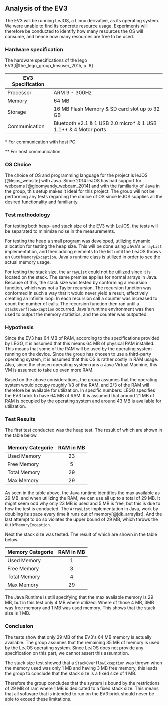 ## Analysis of the EV3 
The EV3 will be running LeJOS, a Linux derivative, as its operating system. We were unable to find its concrete resource usage. Experiments will therefore be conducted to identify how many resources the OS will consume, and hence how many resources are free to be used.

### Hardware specification
The hardware specifications of the lego EV3[@the_lego_group_lmsuser_2015, p. 8]

| EV3 Specification        |             |
| ------------- |:-------------|
| Processor     | ARM 9 - 300Hz |
| Memory      | 64 MB |
| Storage | 16 MB Flash Memory & SD card slot up to 32 GB |
| Communication | Bluetooth v2.1 & 1 USB 2.0 micro\* & 1 USB 1.1** & 4 Motor ports |

\* For communication with host PC.

** For host communication.

### OS Choice
The choice of OS and programming language for the project is leJOS [@lejos_website] with Java. 
Since 2014 leJOS has had support for webcams [@gloomyandy_webcam_2014] and with the familiarity of Java in the group, this setup makes it ideal for this project.
The group will not be performing any tests regarding the choice of OS since leJOS supplies all the desired functionality and familiarity.

### Test methodology
For testing both heap- and stack size of the EV3 with LeJOS, the tests will be separated to minimize noise in the measurements.

For testing the heap a small program was developed, utilizing dynamic allocation for testing the heap size. This will be done using Java's `arrayList` implementation, and then adding elements to the list until the LeJOS throws an `OutOfMemoryException`. Java's runtime class is utilized in order to see the actual memory usage.

For testing the stack size, the `arrayList` could not be utilized since it is located on the stack. The same premise applies for normal arrays in Java. Because of this, the stack size was tested by conforming a recursion function, which was not a Taylor recursion. The recursion function was conformed in such a way that it would never yield a result, effectively creating an infinite loop. In each recursion call a counter was increased to count the number of calls. The recursion function then ran until a `stackOverflowException` occurred. Java's runtime environment was then used to output the memory statistics, and the counter was outputted.

### Hypothesis
Since the EV3 has 64 MB of RAM, according to the specifications provided by LEGO, it is assumed that this means 64 MB of physical RAM installed. This means that some of the RAM will be used by the operating system running on the device. Since the group has chosen to use a third-party operating system, it is assumed that this OS is rather costly in RAM usage. Also, since the chosen operating system runs a Java Virtual Machine, this VM is assumed to take up even more RAM.

Based on the above considerations, the group assumes that the operating system would occupy roughly 1/3 of the RAM, and 2/3 of the RAM will therefore be available for utilization. In specific numbers: LEGO specifies the EV3 brick to have 64 MB of RAM. It is assumed that around 21 MB of RAM is occupied by the operating system and around 43 MB is available for utilization.

### Test Results 
The first test conducted was the heap test. The result of which are shown in the table below.

| Memory Categorie | RAM in MB |
| ---------------- | :-------: |
| Used Memory      | 23        |
| Free Memory      | 5         |
| Total Memory     | 29        |
| Max Memory       | 29        |

As seen in the table above, the Java runtime identifies the max available as 29 MB, and when utilizing the RAM, we can use all up to a total of 29 MB. It might seem odd why only 23 MB is used and 5 MB is free, but this is due to how the test is conducted. The `ArrayList` implementation in Java, work by doubling its space every time it runs out of memory[@jdk_arraylist]. And the last attempt to do so violates the upper bound of 29 MB, which throws the `OutOfMemoryException`.

Next the stack size was tested. The result of which are shown in the table below.

| Memory Categorie       | RAM in MB |
| ---------------------- | :-------: |
| Used Memory            | 1         |
| Free Memory            | 3         |
| Total Memory           | 4         |
| Max Memory             | 29        |

The Java Runtime is still specifying that the max available memory is 29 MB, but in this test only 4 MB where utilized. Where of those 4 MB, 3MB was free memory and 1 MB was used memory. This shows that the stack size is 1 MB.

### Conclusion
The tests show that only 29 MB of the EV3's 64 MB memory is actually available. The group assumes that the remaining 35 MB of memory is used by the LeJOS operating system. Since LeJOS does not provide any specification on this part, we cannot assert this assumption.

The stack size test showed that a `StackOverflowException` was thrown when the memory used was only 1 MB and having 3 MB free memory, this leads the group to conclude that the stack size is a fixed size of 1 MB.

Therefore the group concludes that the system is bound by the restrictions of 29 MB of ram where 1 MB is dedicated to a fixed stack size. This means that all software that is intended to run on the EV3 brick should never be able to exceed these limitations.
